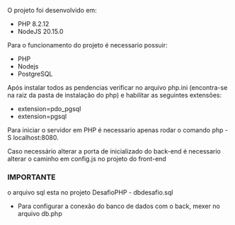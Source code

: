 O projeto foi desenvolvido em:
 - PHP 8.2.12
 - NodeJS 20.15.0

Para o funcionamento do projeto é necessario possuir:
  - PHP
  - Nodejs
  - PostgreSQL

Após instalar todos as pendencias verificar no arquivo php.ini (encontra-se na raiz da pasta de instalação do php) e habilitar as seguintes extensões:
  - extension=pdo_pgsql
  - extension=pgsql

Para iniciar o servidor em PHP é necessario apenas rodar o comando php -S localhost:8080.

Caso necessário alterar a porta de inicializado do back-end é necessario alterar o caminho em config.js no projeto do front-end

### IMPORTANTE ###
o arquivo sql esta no projeto DesafioPHP - dbdesafio.sql
 - Para configurar a conexão do banco de dados com o back, mexer no arquivo db.php
